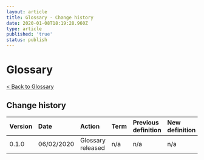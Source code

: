 ```yaml
---
layout: article
title: Glossary - Change history
date: 2020-01-08T18:19:28.960Z
type: article
published: 'true'
status: publish
---
```

# Glossary

[< Back to Glossary](https://departmentfortransport.github.io/street-manager-docs/articles/glossary.html)

## Change history

| Version | Date | Action | Term | Previous definition | New definition |
|:--------|:-----|:-------|:-----|:---------------|:---------------|
| 0.1.0   | 06/02/2020 | Glossary released | n/a | n/a | n/a |

<!-- EXAMPLE TABLE CONTENT FORMAT BELOW

| 0.1.1   | 01/01/20 | Add | Example |  | Means y |
| 0.1.1   | 01/01/20 | Update | Example | Means x | Means y |
| 0.1.1   | 01/01/20 | Remove | Example | Means x |  |

-->

